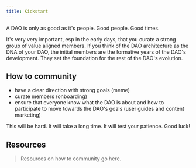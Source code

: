```yaml
---
title: Kickstart
---
```


A DAO is only as good as it's people. Good people. Good times. 

It's very very important, esp in the early days, that you curate a strong group of value aligned members. If you think of the DAO architecture as the DNA of your DAO, the initial members are the formative years of the DAO's development. They set the foundation for the rest of the DAO's evolution. 

## How to community 

- have a clear direction with strong goals (meme)
- curate members (onboarding)
- ensure that everyone know what the DAO is about and how to participate to move towards the DAO's goals (user guides and content marketing)

This will be hard. It will take a long time. It will test your patience. Good luck!

## Resources

> Resources on how to community go here. 